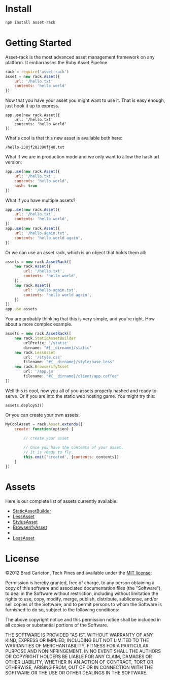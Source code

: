 
# Install

```js
npm install asset-rack
```

# Getting Started

Asset-rack is the most advanced asset management framework on any platform.  It embarrasses the Ruby Asset Pipeline.

```js
rack = require('asset-rack')
asset = new rack.Asset({
    url: '/hello.txt'
    contents: 'hello world'
})
```

Now that you have your asset you might want to use it.  That is easy enough, just hook it up to express.

```
app.use(new rack.Asset({
    url: '/hello.txt'
    contents: 'hello world'
})
```

What's cool is that this new asset is available both here:

```
/hello-238jf202390fj40.txt
```

What if we are in production mode and we only want to allow the hash url version:

```js
app.use(new rack.Asset({
    url: '/hello.txt',
    contents: 'hello world',
    hash: true
})
```

What if you have multiple assets?

```js
app.use(new rack.Asset({
    url: '/hello.txt',
    contents: 'hello world',
})
app.use(new rack.Asset({
    url: '/hello-again.txt',
    contents: 'hello world again',
})
```

Or we can use an asset rack, which is an object that holds them all:

```js
assets = new rack.AssetRack([
    new rack.Asset({
        url: '/hello.txt',
        contents: 'hello world',
    }),
    new rack.Asset({
        url: '/hello-again.txt',
        contents: 'hello world again',
    })
])
app.use assets
```

You are probably thinking that this is very simple, and you're right.  How about a more complex example.

```js
assets = new rack.AssetRack([
    new rack.StaticAssetBuilder
        urlPrefix: '/static'
        dirname: "#{__dirname}/static"
    new rack.LessAsset
        url: '/style.css'
        filename: "#{__dirname}/style/base.less"
    new rack.BrowserifyAsset
        url: '/app.js'
        filename: "#{__dirname}/client/app.coffee"
])
```

Well this is cool, now you all of you assets properly hashed and ready to serve.  Or if you are into the static web hosting game.  You might try this:

```
assets.deployS3()
```

Or you can create your own assets:

```js
MyCoolAsset = rack.Asset.extends({
    create: function(option) {
        
        // create your asset

        // Once you have the contents of your asset.
        // It is ready to fly.
        this.emit('created', {contents: contents})
    }
})
```

# Assets

Here is our complete list of assets currently available:

* [StaticAssetBuilder]()
* [LessAsset]()
* [StylusAsset]()
* [BrowserifyAsset]()
* []()
* [LessAsset]()


# License

©2012 Brad Carleton, Tech Pines and available under the [MIT license](http://www.opensource.org/licenses/mit-license.php):

Permission is hereby granted, free of charge, to any person obtaining a copy of this software and associated documentation files (the "Software"), to deal in the Software without restriction, including without limitation the rights to use, copy, modify, merge, publish, distribute, sublicense, and/or sell copies of the Software, and to permit persons to whom the Software is furnished to do so, subject to the following conditions:

The above copyright notice and this permission notice shall be included in all copies or substantial portions of the Software.

THE SOFTWARE IS PROVIDED "AS IS", WITHOUT WARRANTY OF ANY KIND, EXPRESS OR IMPLIED, INCLUDING BUT NOT LIMITED TO THE WARRANTIES OF MERCHANTABILITY, FITNESS FOR A PARTICULAR PURPOSE AND NONINFRINGEMENT. IN NO EVENT SHALL THE AUTHORS OR COPYRIGHT HOLDERS BE LIABLE FOR ANY CLAIM, DAMAGES OR OTHER LIABILITY, WHETHER IN AN ACTION OF CONTRACT, TORT OR OTHERWISE, ARISING FROM, OUT OF OR IN CONNECTION WITH THE SOFTWARE OR THE USE OR OTHER DEALINGS IN THE SOFTWARE.
